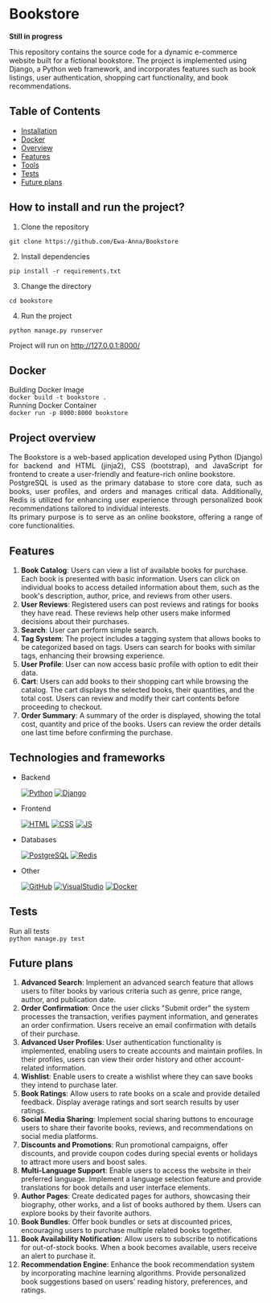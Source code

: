 # Bookstore
**Still in progress**

This repository contains the source code for a dynamic e-commerce website built for a fictional bookstore. The project is implemented using Django, a Python web framework, and incorporates features such as book listings, user authentication, shopping cart functionality, and book recommendations.

## Table of Contents
- [Installation](#how-to-install-and-run-the-project)
- [Docker](#docker)
- [Overview](#project-overview)
- [Features](#features)
- [Tools](#technologies-and-frameworks)
- [Tests](#tests)
- [Future plans](#future-plans)

## How to install and run the project?
1. Clone the repository

` git clone https://github.com/Ewa-Anna/Bookstore `

2. Install dependencies

` pip install -r requirements.txt `

3. Change the directory

` cd bookstore `

4. Run the project

` python manage.py runserver `

Project will run on http://127.0.0.1:8000/

## Docker
Building Docker Image
<br>
` docker build -t bookstore . `
<br>
Running Docker Container
<br>
` docker run -p 8000:8000 bookstore `

## Project overview
<div style="text-align: justify;">
The Bookstore is a web-based application developed using Python (Django) for backend and HTML (jinja2), CSS (bootstrap), and JavaScript for frontend to create a user-friendly and feature-rich online bookstore. 
<br>
PostgreSQL is used as the primary database to store core data, such as books, user profiles, and orders and manages critical data. Additionally, Redis is utilized for enhancing user experience through personalized book recommendations tailored to individual interests.
<br>
Its primary purpose is to serve as an online bookstore, offering a range of core functionalities.
</div>

## Features
1.	**Book Catalog**: Users can view a list of available books for purchase. Each book is presented with basic information. Users can click on individual books to access detailed information about them, such as the book's description, author, price, and reviews from other users.
2.	**User Reviews**: Registered users can post reviews and ratings for books they have read. These reviews help other users make informed decisions about their purchases.
3.	**Search**: User can perform simple search.
4.	**Tag System**: The project includes a tagging system that allows books to be categorized based on tags. Users can search for books with similar tags, enhancing their browsing experience.
5. **User Profile**: User can now access basic profile with option to edit their data.
6.	**Cart**: Users can add books to their shopping cart while browsing the catalog. The cart displays the selected books, their quantities, and the total cost. Users can review and modify their cart contents before proceeding to checkout.
7. **Order Summary**: A summary of the order is displayed, showing the total cost, quantity and price of the books. Users can review the order details one last time before confirming the purchase.

## Technologies and frameworks
- Backend
    
    [![Python](https://skillicons.dev/icons?i=python)](https://skillicons.dev) 
    [![Django](https://skillicons.dev/icons?i=django)](https://skillicons.dev)

- Frontend
    
    [![HTML](https://skillicons.dev/icons?i=html)](https://skillicons.dev)
    [![CSS](https://skillicons.dev/icons?i=css)](https://skillicons.dev) 
    [![JS](https://skillicons.dev/icons?i=javascript)](https://skillicons.dev)

- Databases

    [![PostgreSQL](https://skillicons.dev/icons?i=postgres)](https://skillicons.dev)
    [![Redis](https://skillicons.dev/icons?i=redis)](https://skillicons.dev)

- Other

    [![GitHub](https://skillicons.dev/icons?i=github)](https://skillicons.dev)
    [![VisualStudio](https://skillicons.dev/icons?i=vscode)](https://skillicons.dev)
    [![Docker](https://skillicons.dev/icons?i=docker)](https://skillicons.dev)

## Tests
Run all tests
<br>
``python manage.py test``

## Future plans

1.	**Advanced Search**: Implement an advanced search feature that allows users to filter books by various criteria such as genre, price range, author, and publication date.
2. **Order Confirmation**: Once the user clicks "Submit order" the system processes the transaction, verifies payment information, and generates an order confirmation. Users receive an email confirmation with details of their purchase.
3.	**Advanced User Profiles**: User authentication functionality is implemented, enabling users to create accounts and maintain profiles. In their profiles, users can view their order history and other account-related information.
4.	**Wishlist**: Enable users to create a wishlist where they can save books they intend to purchase later.
5.	**Book Ratings**: Allow users to rate books on a scale and provide detailed feedback. Display average ratings and sort search results by user ratings.
6.	**Social Media Sharing**: Implement social sharing buttons to encourage users to share their favorite books, reviews, and recommendations on social media platforms.
7.	**Discounts and Promotions**: Run promotional campaigns, offer discounts, and provide coupon codes during special events or holidays to attract more users and boost sales.
8.	**Multi-Language Support**: Enable users to access the website in their preferred language. Implement a language selection feature and provide translations for book details and user interface elements.
9.	**Author Pages**: Create dedicated pages for authors, showcasing their biography, other works, and a list of books authored by them. Users can explore books by their favorite authors.
10.	**Book Bundles**: Offer book bundles or sets at discounted prices, encouraging users to purchase multiple related books together.
11.	**Book Availability Notification**: Allow users to subscribe to notifications for out-of-stock books. When a book becomes available, users receive an alert to purchase it.
12.	**Recommendation Engine**: Enhance the book recommendation system by incorporating machine learning algorithms. Provide personalized book suggestions based on users' reading history, preferences, and ratings.